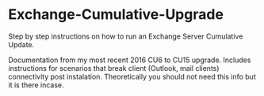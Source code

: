 # Exchange-Cumulative-Upgrade
Step by step instructions on how to run an Exchange Server Cumulative Update. 

Documentation from my most recent 2016 CU6 to CU15 upgrade.
Includes instructions for scenarios that break client (Outlook, mail clients) connectivity post instalation.
Theoretically you should not need this info but it is there incase. 
